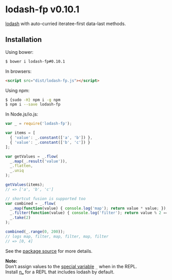 # lodash-fp v0.10.1

[lodash](https://lodash.com/) with auto-curried iteratee-first data-last methods.

## Installation

Using bower:

```bash
$ bower i lodash-fp#0.10.1
```

In browsers:

```html
<script src="dist/lodash-fp.js"></script>
```

Using npm:

```bash
$ {sudo -H} npm i -g npm
$ npm i --save lodash-fp
```

In Node.js/io.js:

```js
var _ = require('lodash-fp');

var items = [
  { 'value': _.constant(['a', 'b']) },
  { 'value': _.constant(['b', 'c']) }
];

var getValues = _.flow(
  _.map(_.result('value')),
  _.flatten,
  _.uniq
);

getValues(items);
// => ['a', 'b', 'c']

// shortcut fusion is supported too
var combined = _.flow(
  _.map(function(value) { console.log('map'); return value * value; }),
  _.filter(function(value) { console.log('filter'); return value % 2 == 0; }),
  _.take(2)
);

combined(_.range(0, 200));
// logs map, filter, map, filter, map, filter
// => [0, 4]
```

See the [package source](https://github.com/lodash/lodash-fp/tree/0.10.1) for more details.

**Note:**<br>
Don’t assign values to the [special variable](http://nodejs.org/api/repl.html#repl_repl_features) `_` when in the REPL.<br>
Install [n_](https://www.npmjs.com/package/n_) for a REPL that includes lodash by default.
